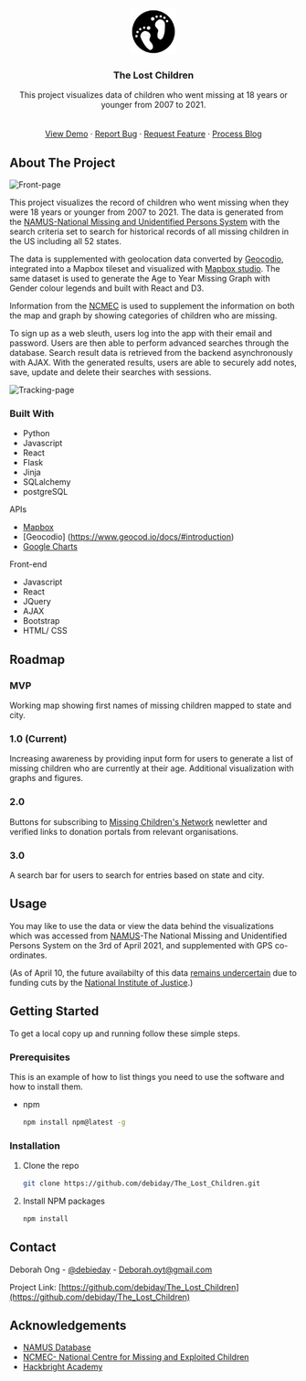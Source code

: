 
<!-- PROJECT LOGO -->
<br />
<p align="center">
  <a href="https://github.com/debiday/The_Lost_Children">
    <img src="static/images/logo1.png" alt="Logo" width="80" height="80">
  </a>

  <h3 align="center">The Lost Children</h3>

  <p align="center">
    This project visualizes data of children who went missing at 18 years or younger from 2007 to 2021.
    <br />
    <br />
    <br />
    <a href="https://github.com/debiday/The_Lost_Children">View Demo</a>
    ·
    <a href="https://github.com/debiday/The_Lost_Children/issues">Report Bug</a>
    ·
    <a href="https://github.com/debiday/The_Lost_Children/issues">Request Feature</a>
    ·
    <a href="https://debiday.wordpress.com">Process Blog</a>
  </p>
</p>

<!-- ABOUT THE PROJECT -->
## About The Project

![Front-page](https://github.com/Debiday/The_Lost_Children/blob/master/static/images/front-page.gif)


This project visualizes the record of children who went missing when they were 18 years or younger from 2007 to 2021. The data is generated from the [NAMUS-National Missing and Unidentified Persons System](https://www.namus.gov/) with the search criteria set to search for historical records of all missing children in the US including all 52 states. 

The data is supplemented with geolocation data converted by [Geocodio](https://www.geocod.io/docs/#introduction), integrated into a Mapbox tileset and visualized with [Mapbox studio](https://docs.mapbox.com/api/overview/). The same dataset is used to generate the Age to Year Missing Graph with Gender colour legends and built with React and D3. 

Information from the [NCMEC](https://www.missingkids.org/footer/media/keyfacts#:~:text=According%20to%20the%20FBI%2C%20in,represents%20reports%20of%20missing%20children.) is used to supplement the information on both the map and graph by showing categories of children who are missing. 

To sign up as a web sleuth, users log into the app with their email and password. Users are then able to perform advanced searches through the database. Search result data is retrieved from the backend asynchronously with AJAX. With the generated results, users are able to securely add notes, save, update and delete their searches with sessions.

![Tracking-page](https://github.com/Debiday/The_Lost_Children/blob/master/static/images/tracking-page.gif)

### Built With

* Python
* Javascript
* React
* Flask
* Jinja
* SQLalchemy
* postgreSQL

APIs
* [Mapbox](https://docs.mapbox.com/api/overview/)
* [Geocodio] (https://www.geocod.io/docs/#introduction)
* [Google Charts](https://developers.google.com/chart/image/docs/making_charts)

Front-end
* Javascript
* React
* JQuery
* AJAX
* Bootstrap
* HTML/ CSS


<!-- ROADMAP -->
## Roadmap
### MVP
Working map showing first names of missing children mapped to state and city. 

### 1.0 (Current)
Increasing awareness by providing input form for users to generate a list of missing children who are currently at their age. Additional visualization with graphs and figures.

### 2.0
Buttons for subscribing to [Missing Children's Network](https://www.missingchildrensnetwork.ngo/) newletter and verified links to donation portals from relevant organisations. 

### 3.0
A search bar for users to search for entries based on state and city.

<!-- USAGE EXAMPLES -->
## Usage

You may like to use the data or view the data behind the visualizations which was accessed from [NAMUS](https://www.namus.gov/)-The National Missing and Unidentified Persons System on the 3rd of April 2021, and supplemented with GPS co-ordinates. 

(As of April 10, the future availabilty of this data [remains undercertain](https://www.kxan.com/investigations/the-future-of-a-national-missing-persons-database-uncertain/) due to funding cuts by the [National Institute of Justice](https://nij.ojp.gov/).)

<!-- GETTING STARTED -->
## Getting Started

To get a local copy up and running follow these simple steps.

### Prerequisites

This is an example of how to list things you need to use the software and how to install them.
* npm
  ```sh
  npm install npm@latest -g
  ```

### Installation

1. Clone the repo
   ```sh
   git clone https://github.com/debiday/The_Lost_Children.git
   ```
2. Install NPM packages
   ```sh
   npm install
   ```

<!-- CONTACT -->
## Contact

Deborah Ong - [@debieday](https://twitter.com/debieday) - Deborah.oyt@gmail.com

Project Link: [https://github.com/debiday/The_Lost_Children](https://github.com/debiday/The_Lost_Children)



<!-- ACKNOWLEDGEMENTS -->
## Acknowledgements

* [NAMUS Database](https://www.namus.gov/)
* [NCMEC- National Centre for Missing and Exploited Children](https://www.missingkids.org/HOME)
* [Hackbright Academy](https://hackbrightacademy.com/)



<!-- MARKDOWN LINKS & IMAGES -->
<!-- https://www.markdownguide.org/basic-syntax/#reference-style-links -->

[linkedin-shield]: https://img.shields.io/badge/-LinkedIn-black.svg?style=for-the-badge&logo=linkedin&colorB=555
[linkedin-url]: https://linkedin.com/in/debiday
